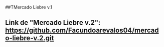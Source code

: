 ##TMercado Liebre v.1

## Link de "Mercado Liebre v.2": https://github.com/Facundoarevalos04/mercado-liebre-v.2.git
